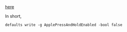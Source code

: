 [here](http://jamesreubenknowles.com/re-enabling-key-repeats-in-yosemite-2196)

In short,

```
defaults write -g ApplePressAndHoldEnabled -bool false
```